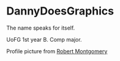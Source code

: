 # DannyDoesGraphics

The name speaks for itself.

UoFG 1st year B. Comp major.


Profile picture from [Robert Montgomery](https://www.flickr.com/photos/rmonty119/39712519871/in/photolist-9d5HeG-eb4ERp-ebai7j-pdJM7X-pT4Mi8-pT5jez-BPa7ww-BP9wBN-pT5UHV-qhjfEm-9d2QKR-qR7bjS-9d5LBQ-eb4Unr-eb4Urx-9d2Xnr-CLEXYF-pSVtc3-pT4q6i-pT6eXr-23vg3At-rek6tp-qWUaHp-qWLhvb)
